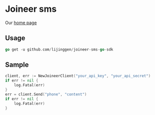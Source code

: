 # Joineer sms
Our [home page](http://sms.joineer.cloud/home) 

## Usage
```go
go get -u github.com/lijinggen/joineer-sms-go-sdk
```

## Sample

```go
client, err := NewJoineerClient("your_api_key", "your_api_secret")
if err != nil {
    log.Fatal(err)
}
err = client.Send("phone", "content")
if err != nil {
    log.Fatal(err)
}
```